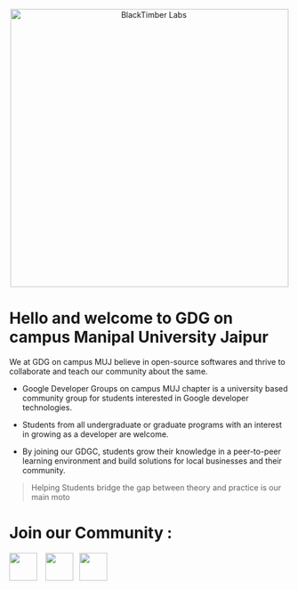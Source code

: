 <p align="center">
<a href="https://gdg.community.dev/gdg-on-campus-manipal-university-jaipur-india/">
	<img src="https://res.cloudinary.com/startup-grind/image/upload/c_fill,dpr_2.0,f_auto,g_center,h_360,q_100,w_1140/v1/gcs/platform-data-goog/chapter_banners/gdg_bann_l0yR10E.png" alt="BlackTimber Labs" width="500"/>
</a>

# Hello and welcome to GDG on campus Manipal University Jaipur
  
We at GDG on campus MUJ believe in open-source softwares and thrive to collaborate and teach our community about the same.

- Google Developer Groups on campus MUJ chapter is a university based community group for students interested in Google developer technologies.
  
- Students from all undergraduate or graduate programs with an interest in growing as a developer are welcome. 

- By joining our GDGC, students grow their knowledge in a peer-to-peer 
  learning environment and build solutions for local businesses and their community.
  <br>
> Helping Students bridge the gap between theory and practice is our main moto

  # Join our Community :

<a href="https://www.linkedin.com/company/gdscmuj/mycompany/"><img align="center" src="https://www.svgrepo.com/show/157006/linkedin.svg"  height="50" width="50"></a> &ensp;
<a href="https://discord.gg/m9UGRWZxsB"><img align="center" src="https://www.svgrepo.com/show/353655/discord-icon.svg" height="50" width="50" margin-top="100" /></a>&ensp;
<a href="https://www.instagram.com/gdscmuj"><img align="center" src="https://www.svgrepo.com/show/111199/instagram.svg" height="50" width="50" /></a>
<br> <br>
